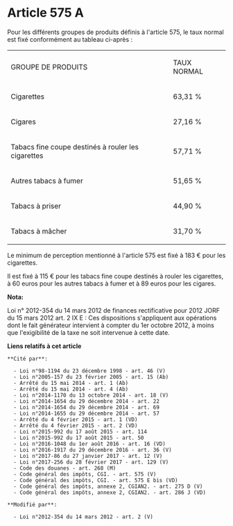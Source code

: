 # Article 575 A

Pour les différents groupes de produits définis à l'article 575, le taux normal est fixé conformément au tableau ci-après : 

<table>
  <tbody>
    <tr>
      <td>

GROUPE DE PRODUITS

</td>
      <td>

TAUX NORMAL 

</td>
    </tr>
    <tr>
      <td>

Cigarettes

</td>
      <td>

63,31 %

</td>
    </tr>
    <tr>
      <td>

Cigares

</td>
      <td>

27,16 % 

</td>
    </tr>
    <tr>
      <td>

Tabacs fine coupe destinés à rouler les cigarettes 

</td>
      <td>

57,71 % 

</td>
    </tr>
    <tr>
      <td>

Autres tabacs à fumer 

</td>
      <td>

51,65 %

</td>
    </tr>
    <tr>
      <td>

Tabacs à priser 

</td>
      <td>

44,90 %

</td>
    </tr>
    <tr>
      <td>

Tabacs à mâcher

</td>
      <td>

31,70 % 

</td>
    </tr>
  </tbody>
</table>

Le minimum de perception mentionné à l'article 575 est fixé à 183 € pour les cigarettes. 

Il est fixé à 115 € pour les tabacs fine coupe destinés à rouler les cigarettes, à 60 euros pour les autres tabacs à fumer et
à 89 euros pour les cigares.

**Nota:**

Loi n° 2012-354 du 14 mars 2012 de finances rectificative pour 2012 JORF du 15 mars 2012 art. 2 IX E : Ces dispositions
s'appliquent aux opérations dont le fait générateur intervient à compter du 1er octobre 2012, à moins que l'exigibilité de la
taxe ne soit intervenue à cette date.

**Liens relatifs à cet article**

	**Cité par**:

	  - Loi n°98-1194 du 23 décembre 1998 - art. 46 (V)
	  - Loi n°2005-157 du 23 février 2005 - art. 15 (Ab)
	  - Arrêté du 15 mai 2014 - art. 1 (Ab)
	  - Arrêté du 15 mai 2014 - art. 4 (Ab)
	  - Loi n°2014-1170 du 13 octobre 2014 - art. 18 (V)
	  - Loi n°2014-1654 du 29 décembre 2014 - art. 22
	  - Loi n°2014-1654 du 29 décembre 2014 - art. 69
	  - Loi n°2014-1655 du 29 décembre 2014 - art. 57
	  - Arrêté du 4 février 2015 - art. 1 (VD)
	  - Arrêté du 4 février 2015 - art. 2 (VD)
	  - Loi n°2015-992 du 17 août 2015 - art. 114
	  - Loi n°2015-992 du 17 août 2015 - art. 50
	  - Loi n°2016-1048 du 1er août 2016 - art. 16 (VD)
	  - Loi n°2016-1917 du 29 décembre 2016 - art. 36 (V)
	  - Loi n°2017-86 du 27 janvier 2017 - art. 12 (V)
	  - Loi n°2017-256 du 28 février 2017 - art. 129 (V)
	  - Code des douanes - art. 268 (M)
	  - Code général des impôts, CGI. - art. 575 (V)
	  - Code général des impôts, CGI. - art. 575 E bis (VD)
	  - Code général des impôts, annexe 2, CGIAN2. - art. 275 D (V)
	  - Code général des impôts, annexe 2, CGIAN2. - art. 286 J (VD)

	**Modifié par**:

	  - Loi n°2012-354 du 14 mars 2012 - art. 2 (V)
